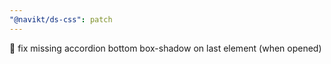 ```yaml
---
"@navikt/ds-css": patch
---
```


:bug: fix missing accordion bottom box-shadow on last element (when opened)
